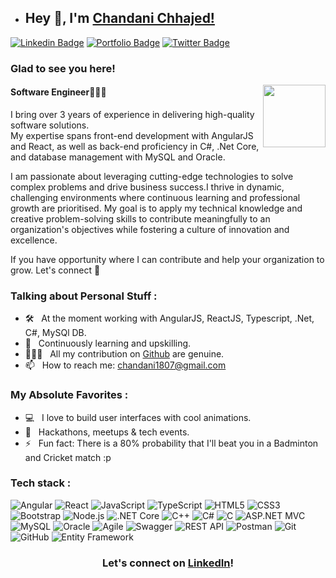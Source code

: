 - ## Hey 👋, I'm [Chandani Chhajed!](https://www.linkedin.com/in/chandani-vijaychhajed/)
  
[![Linkedin Badge](https://img.shields.io/badge/LinkedIn-0077B5?style=for-the-badge&logo=linkedin&logoColor=white)](https://www.linkedin.com/in/chandani-vijaychhajed/)
[![Portfolio Badge](https://img.shields.io/badge/Portfolio-a7208c?style=for-the-badge&logo=Portfolio&logoColor=white)](https://my-portfolio-six-sigma-23.vercel.app)
[![Twitter Badge](https://img.shields.io/badge/Twitter-1DA1F2?style=for-the-badge&logo=twitter&logoColor=white)](https://x.com/Chandani1807)


### Glad to see you here! 
<img align="right" width="100" alt="" src="assets/rzp.gif" />

#### Software Engineer👨🏻‍💻 <br>
I bring over 3 years of experience in delivering high-quality software solutions. <br> My expertise spans front-end development with AngularJS and React, as well as back-end proficiency in C#, .Net Core, and database management with MySQL and Oracle.

I am passionate about leveraging cutting-edge technologies to solve complex problems and drive business success.I thrive in dynamic, challenging environments where continuous learning and professional growth are prioritised. My goal is to apply my technical knowledge and creative problem-solving skills to contribute meaningfully to an organization's objectives while fostering a culture of innovation and excellence.

If you have opportunity where I can contribute and help your organization to grow. Let's connect 🚀

### Talking about Personal Stuff :

- 🛠 &nbsp; At the moment working with AngularJS, ReactJS, Typescript, .Net, C#, MySQl DB.
- 👀 &nbsp; Continuously learning and upskilling.
- 👨🏻‍💻 &nbsp; All my contribution on [Github](https://github.com/ChandaniChhajed96) are genuine.
- 📫 &nbsp; How to reach me: chandani1807@gmail.com

### My Absolute Favorites :

- 💻 &nbsp; I love to build user interfaces with cool animations.
- 🍕 &nbsp; Hackathons, meetups & tech events.
- ⚡ &nbsp; Fun fact: There is a 80% probability that I'll beat you in a Badminton and Cricket match :p

### Tech stack : <br />

![Angular](https://img.shields.io/badge/angular-%23DD0031.svg?style=for-the-badge&logo=angular&logoColor=white)
![React](https://img.shields.io/badge/react-%2320232a.svg?style=for-the-badge&logo=react&logoColor=%2361DAFB)
![JavaScript](https://img.shields.io/badge/javascript-%23323330.svg?style=for-the-badge&logo=javascript&logoColor=%23F7DF1E)
![TypeScript](https://img.shields.io/badge/typescript-%23007ACC.svg?style=for-the-badge&logo=typescript&logoColor=white)
![HTML5](https://img.shields.io/badge/html5-%23E34F26.svg?style=for-the-badge&logo=html5&logoColor=white)
![CSS3](https://img.shields.io/badge/css3-%231572B6.svg?style=for-the-badge&logo=css3&logoColor=white)
![Bootstrap](https://img.shields.io/badge/bootstrap-%23563D7C.svg?style=for-the-badge&logo=bootstrap&logoColor=white)
![Node.js](https://img.shields.io/badge/node.js-%2343853D.svg?style=for-the-badge&logo=node-dot-js&logoColor=white)
![.NET Core](https://img.shields.io/badge/.NET_Core-%23512BD4.svg?style=for-the-badge&logo=dotnet&logoColor=white)
![C++](https://img.shields.io/badge/c++-%2300599C.svg?style=for-the-badge&logo=c%2B%2B&logoColor=white)
![C#](https://img.shields.io/badge/c%23-%23239120.svg?style=for-the-badge&logo=c-sharp&logoColor=white)
![C](https://img.shields.io/badge/c-%2300599C.svg?style=for-the-badge&logo=c&logoColor=white)
![ASP.NET MVC](https://img.shields.io/badge/asp.net%20mvc-%235C2D91.svg?style=for-the-badge&logo=dot-net&logoColor=white)
![MySQL](https://img.shields.io/badge/mysql-%234479A1.svg?style=for-the-badge&logo=mysql&logoColor=white)
![Oracle](https://img.shields.io/badge/oracle-%23F00000.svg?style=for-the-badge&logo=oracle&logoColor=white)
![Agile](https://img.shields.io/badge/agile-%2300C7B7.svg?style=for-the-badge&logo=agile&logoColor=white)
![Swagger](https://img.shields.io/badge/swagger-%2385EA2D.svg?style=for-the-badge&logo=swagger&logoColor=black)
![REST API](https://img.shields.io/badge/rest%20api-%23000000.svg?style=for-the-badge&logo=rest-api&logoColor=white)
![Postman](https://img.shields.io/badge/postman-%23FF6C37.svg?style=for-the-badge&logo=postman&logoColor=white)
![Git](https://img.shields.io/badge/git-%23F05033.svg?style=for-the-badge&logo=git&logoColor=white)
![GitHub](https://img.shields.io/badge/github-%23121011.svg?style=for-the-badge&logo=github&logoColor=white)
![Entity Framework](https://img.shields.io/badge/Entity%20Framework-%237A57D1.svg?style=for-the-badge&logo=.net&logoColor=white)

  
  
<div align="center">

### Let's connect on [LinkedIn](https://www.linkedin.com/in/chandani-vijaychhajed/)!

</div>

<!---
ChandaniChhajed96/ChandaniChhajed96 is a ✨ special ✨ repository because its `README.md` (this file) appears on your GitHub profile.
You can click the Preview link to take a look at your changes.
--->
